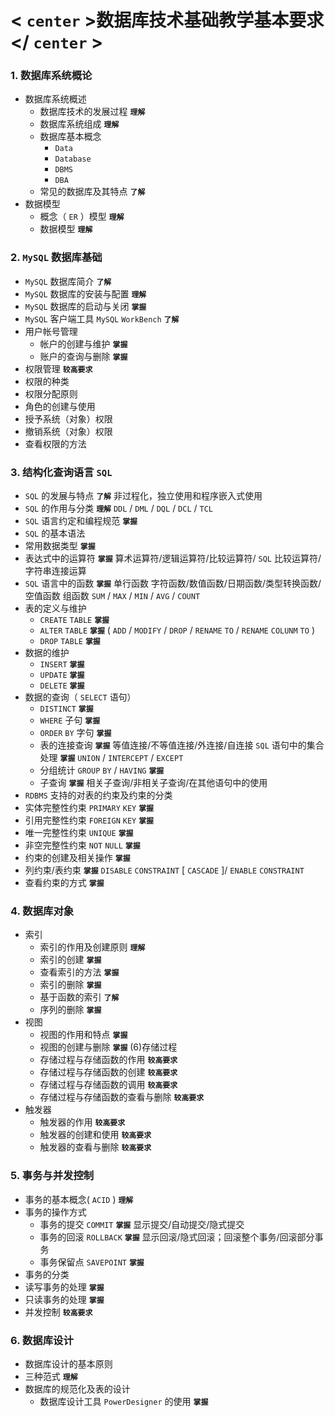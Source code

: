 # < `center` >数据库技术基础教学基本要求</ `center` >

### 1. 数据库系统概论
- 数据库系统概述
  - 数据库技术的发展过程 **`理解`**
  - 数据库系统组成 **`理解`**
  - 数据库基本概念
    -  `Data` 
    -  `Database` 
    -  `DBMS` 
    -  `DBA` 
  - 常见的数据库及其特点 **`了解`**
- 数据模型
  - 概念（ `ER` ）模型 **`理解`**
  - 数据模型 **`理解`**

### 2.  `MySQL` 数据库基础
-  `MySQL` 数据库简介 **`了解`**
-  `MySQL` 数据库的安装与配置 **`理解`**
-  `MySQL` 数据库的启动与关闭 **`掌握`**
-  `MySQL` 客户端工具 `MySQL`   `WorkBench`  **`了解`**
- 用户帐号管理
  - 帐户的创建与维护 **`掌握`**
  - 账户的查询与删除 **`掌握`**
-  权限管理 **`较高要求`**
  - 权限的种类
  - 权限分配原则
  - 角色的创建与使用
  - 授予系统（对象）权限
  - 撤销系统（对象）权限
  - 查看权限的方法
  
### 3. 结构化查询语言 `SQL` 
-  `SQL` 的发展与特点 **`了解`**
	非过程化，独立使用和程序嵌入式使用
-  `SQL` 的作用与分类 **`理解`**
	 `DDL` / `DML` / `DQL` / `DCL` / `TCL` 
-  `SQL` 语言约定和编程规范 **`掌握`**
-  `SQL` 的基本语法
  - 常用数据类型 **`掌握`**
  - 表达式中的运算符 **`掌握`**
算术运算符/逻辑运算符/比较运算符/ `SQL` 比较运算符/字符串连接运算
  -  `SQL` 语言中的函数 **`掌握`**
单行函数
字符函数/数值函数/日期函数/类型转换函数/空值函数
组函数
 `SUM` / `MAX` / `MIN` / `AVG` / `COUNT` 
- 表的定义与维护
  -  `CREATE`   `TABLE`  **`掌握`**
  -  `ALTER`   `TABLE`  **`掌握`**
( `ADD` / `MODIFY` / `DROP` / `RENAME`   `TO` / `RENAME`   `COLUNM`   `TO` )
  -  `DROP`   `TABLE`  **`掌握`**
- 数据的维护
  -  `INSERT`  **`掌握`**
  -  `UPDATE`  **`掌握`**
  -  `DELETE`  **`掌握`**
- 数据的查询（ `SELECT` 语句）
  -  `DISTINCT`  **`掌握`**
  -  `WHERE` 子句 **`掌握`**
  -  `ORDER`   `BY` 字句 **`掌握`**
  - 表的连接查询 **`掌握`**
等值连接/不等值连接/外连接/自连接
 `SQL` 语句中的集合处理 **`掌握`**
 `UNION` / `INTERCEPT` / `EXCEPT` 
  - 分组统计 `GROUP`   `BY` / `HAVING`  **`掌握`**
  - 子查询 **`掌握`**
相关子查询/非相关子查询/在其他语句中的使用
-  `RDBMS` 支持的对表的约束及约束的分类
  - 实体完整性约束 `PRIMARY`   `KEY`  **`掌握`**
  - 引用完整性约束 `FOREIGN`   `KEY`  **`掌握`**
  - 唯一完整性约束 `UNIQUE`  **`掌握`**
  - 非空完整性约束 `NOT`   `NULL`  **`掌握`**
  - 约束的创建及相关操作 **`掌握`**
  - 列约束/表约束 **`掌握`**
 `DISABLE`   `CONSTRAINT` [ `CASCADE` ]/ `ENABLE`   `CONSTRAINT` 
  - 查看约束的方式 **`掌握`**
  
### 4. 数据库对象
- 索引
  - 索引的作用及创建原则 **`理解`**
  - 索引的创建 **`掌握`**
  - 查看索引的方法 **`掌握`**
  - 索引的删除 **`掌握`**
  - 基于函数的索引 **`了解`**
  - 序列的删除 **`掌握`**
- 视图
  - 视图的作用和特点 **`掌握`**
  - 视图的创建与删除 **`掌握`**
 (6)存储过程
  - 存储过程与存储函数的作用 **`较高要求`**
  - 存储过程与存储函数的创建 **`较高要求`**
  - 存储过程与存储函数的调用 **`较高要求`**
  - 存储过程与存储函数的查看与删除 **`较高要求`**
- 触发器
  - 触发器的作用 **`较高要求`**
  - 触发器的创建和使用 **`较高要求`**
  - 触发器的查看与删除 **`较高要求`**
  
### 5. 事务与并发控制
- 事务的基本概念( `ACID` ) **`理解`**
- 事务的操作方式 
  - 事务的提交 `COMMIT`  **`掌握`**
显示提交/自动提交/隐式提交
  - 事务的回滚 `ROLLBACK`  **`掌握`**
显示回滚/隐式回滚；回滚整个事务/回滚部分事务
  - 事务保留点 `SAVEPOINT`  **`掌握`**
-  事务的分类
  - 读写事务的处理 **`掌握`**
  - 只读事务的处理 **`掌握`**
- 并发控制 **`较高要求`**

### 6. 数据库设计
-  数据库设计的基本原则
  - 三种范式 **`理解`**
- 数据库的规范化及表的设计
  - 数据库设计工具 `PowerDesigner` 的使用 **`掌握`**
